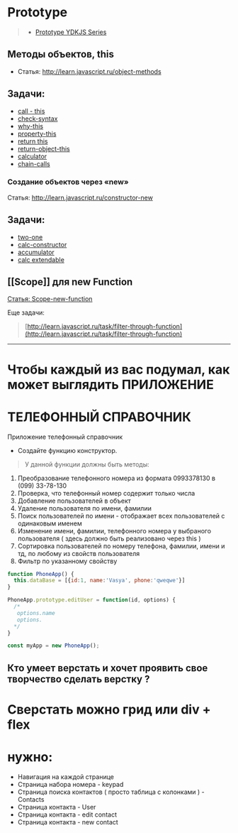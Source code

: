 # Prototype

> + [Prototype YDKJS Series](https://github.com/getify/You-Dont-Know-JS/blob/master/this%20%26%20object%20prototypes/ch4.md)


## Методы объектов, this
+ Статья:  http://learn.javascript.ru/object-methods
## Задачи:
* [call - this](http://learn.javascript.ru/task/call-array-this)
* [check-syntax](http://learn.javascript.ru/task/check-syntax)
* [why-this](http://learn.javascript.ru/task/why-this)
* [property-this](http://learn.javascript.ru/task/object-property-this)
* [return this](http://learn.javascript.ru/task/return-this)
* [return-object-this](http://learn.javascript.ru/task/return-object-this)
* [calculator](http://learn.javascript.ru/task/calculator)
* [chain-calls](http://learn.javascript.ru/task/chain-calls)

### Создание объектов через «new»
Статья: http://learn.javascript.ru/constructor-new
## Задачи:
+ [two-one](http://learn.javascript.ru/task/two-functions-one-object)
+ [calc-constructor](http://learn.javascript.ru/task/calculator-constructor)
+ [accumulator](http://learn.javascript.ru/task/accumulator)
+ [calc extendable](http://learn.javascript.ru/task/calculator-extendable)

## [[Scope]] для new Function
[Статья: Scope-new-function](http://learn.javascript.ru/scope-new-function)

Еще задачи:
> [http://learn.javascript.ru/task/filter-through-function](http://learn.javascript.ru/task/filter-through-function)

----

# Чтобы каждый из вас подумал, как может выглядить ПРИЛОЖЕНИЕ
# ТЕЛЕФОННЫЙ СПРАВОЧНИК


Приложение телефонный справочник

+ Создайте функцию конструктор.
 > У данной функции должны быть методы:
  1. Преобразование телефонного номера из формата 0993378130 в (099) 33-78-130
  2. Проверка, что телефонный номер содержит только числа
  3. Добавление пользователей в объект
  7. Удаление пользователя по имени, фамилии
  4. Поиск пользователей по имени - отображает всех пользователей с одинаковым именем
  5. Изменение имени, фамилии, телефонного номера у выбраного пользователя ( здесь должно быть реализовано через this )
  6. Сортировка пользователей по номеру телефона, фамилии, имени и тд, по любому из свойств пользователя
  7. Фильтр по указанному свойству

```js
function PhoneApp() {
  this.dataBase = [{id:1, name:'Vasya', phone:'qweqwe'}]
}

PhoneApp.prototype.editUser = function(id, options) {
  /*
   options.name
   options.
  */  
}

const myApp = new PhoneApp();

```


## Кто умеет верстать и хочет проявить свое творчество сделать верстку ?
  # Сверстать можно грид или div + flex
  # нужно:

* Навигация на каждой странице
* Страница набора номера - keypad
* Страница поиска контактов ( просто таблица с колонками ) - Contacts
* Страница контакта - User
* Страница контакта - edit contact
* Страница контакта - new contact
 
  